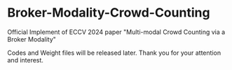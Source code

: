 # Broker-Modality-Crowd-Counting
Official Implement of ECCV 2024 paper "Multi-modal Crowd Counting via a Broker Modality"

Codes and Weight files will be released later. Thank you for your attention and interest.
